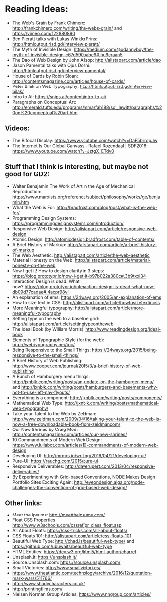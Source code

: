 # Reading Ideas:

- The Web's Grain by Frank Chimero: <http://frankchimero.com/writing/the-webs-grain/> and <https://vimeo.com/122880890>
- Ben Pieratt talks with Lukas WinklerPrins: <http://htmloutput.risd.gd/interview-pieratt/>
- The Myth of Invisible Design: <https://medium.com/@odannyboy/the-myth-of-invisible-design-c67d590babe9#.hu9craan5>
- The Dao of Web Design by John Allsop: <http://alistapart.com/article/dao>
- Jason Pamental talks with Ojus Doshi: <http://htmloutput.risd.gd/interview-pamental/>
- House of Cards by Robin Sloan: <http://contentsmagazine.com/articles/house-of-cards/>
- Peter Bilak on Web Typography: <http://htmloutput.risd.gd/interview-bilak/>
- Intro to AI: <https://snips.ai/content/intro-to-ai/>
- Paragraphs on Conceptual Art: <http://emerald.tufts.edu/programs/mma/fah188/sol_lewitt/paragraphs%20on%20conceptual%20art.htm>

## Videos:

- The Bifocal Display: <https://www.youtube.com/watch?v=DaF5brrdpJw>
- The Internet Is Our Global Canvass - Rafael Rozendaal | SDF2016: <https://www.youtube.com/watch?v=JztgX_ETdv0>

## Stuff that I think is interesting, but maybe not good for GD2:

- Walter Benajamin The Work of Art in the Age of Mechanical Reproduction: <https://www.marxists.org/reference/subject/philosophy/works/ge/benjamin.htm>
- What the Web is For: <http://bradfrost.com/blog/post/what-is-the-web-for/>
- Programming Design Systems: <https://programmingdesignsystems.com/introduction/>
- Responsive Web Design: <http://alistapart.com/article/responsive-web-design>
- Atomic Design: <http://atomicdesign.bradfrost.com/table-of-contents/>
- A Brief History of Markup: <http://alistapart.com/article/a-brief-history-of-markup>
- The Web Aesthetic: <http://alistapart.com/article/the-web-aesthetic>
- Material Honesty on the Web: <http://alistapart.com/article/material-honesty-on-the-web>
- Now I get it! How to design clarity in 3 steps: <https://blog.prototypr.io/now-i-get-it-b97b022a380c#.3b9txxi34>
- Interaction Design is dead. What now?:<https://blog.prototypr.io/interaction-design-is-dead-what-now-db09d77cadae#.4acpr98vi>
- An explanation of ems: <https://24ways.org/2005/an-explanation-of-ems>
- How to size text in CSS: <http://alistapart.com/article/howtosizetextincss>
- More Meaningful typography: <http://alistapart.com/article/more-meaningful-typography>
- Setting type on the web to a baseline grid: <http://alistapart.com/article/settingtypeontheweb>
- The Ideal Book (by William Morris): <http://www.readingdesign.org/ideal-book>
- Elements of Typographic Style (for the web): <http://webtypography.net/toc/>
- Being Responsive to the Small Things: <https://24ways.org/2015/being-responsive-to-the-small-things/>
- A Brief History of Web Publishing: <http://www.cooper.com/journal/2015/3/a-brief-history-of-web-publishing>
- A Bunch of Hamburgery menu things: <http://jxnblk.com/writing/posts/an-update-on-the-hamburger-menu/> and <http://jxnblk.com/writing/posts/hamburgers-and-basements-why-not-to-use-left-nav-flyouts/>
- Everything is a component: <http://jxnblk.com/writing/posts/components/>
- Mathematical Web Type: <http://jxnblk.com/writing/posts/mathematical-web-typography/>
- Take your Talent to the Web by Zeldman: <http://www.zeldman.com/2009/04/16/taking-your-talent-to-the-web-is-now-a-free-downloadable-book-from-zeldmancom/>
- Our New Shrines by Craig Mod: <http://contentsmagazine.com/articles/our-new-shrines/>
- 10 Commandments of Modern Web Design: <https://www.lullabot.com/articles/10-commandments-of-modern-web-design>
- Developing UI: <http://mrmrs.io/writing/2016/04/21/developing-ui/>
- Pure-UI: <https://rauchg.com/2015/pure-ui>
- Responsive Deliverables: <http://daverupert.com/2013/04/responsive-deliverables/>
- By Experimenting with Grid-based Conventions, NODE Makes Design Portfolio Sites Exciting Again: <http://eyeondesign.aiga.org/node-challenges-the-convention-of-grid-based-web-design/>

## Other links:

- Meet the ipsums: <http://meettheipsums.com/>
- Float CSS Properties <http://www.w3schools.com/cssref/pr_class_float.asp>
- All About Floats: <https://css-tricks.com/all-about-floats/>
- CSS Floats 101: <http://alistapart.com/article/css-floats-101>
- Beautiful Web Type: <http://chad.is/beautiful-web-type/> and <https://github.com/ubuwaits/beautiful-web-type>
- HTML Entities: <https://dev.w3.org/html5/html-author/charref>
- Unsplash.it: <https://unsplash.it/>
- Source.Unsplash.com: <https://source.unsplash.com/>
- Small Victories: <http://www.smallvictori.es/>
- <https://www.theatlantic.com/technology/archive/2016/12/quotation-mark-wars/511766/>
- <http://www.shadycharacters.co.uk/>
- <http://printingfilms.com/>
- Nielsen Norman Group Articles: <https://www.nngroup.com/articles/>

